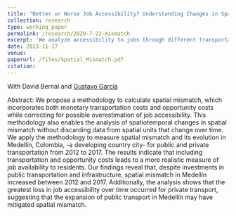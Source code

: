 ```yaml
---
title: "Better or Worse Job Accessibility? Understanding Changes in Spatial Mismatch at the Intra-urban Level in Medellín (Resubmitted, Journal of Transport Geography)"
collection: research
type: working_paper
permalink: /research/2020-7-22-mismatch
excerpt: 'We analyze accessibility to jobs through different transportation modes and the extent of job spatial mismatch at the intra-urban level in a developing country city.  We use data from Medellín, Colombia, from 2012 to 2017, to measure accessibility using employment weighted by travel times. We find that despite the continuous investment in public transportation and transport infrastructure, spatial mismatch in Medellín has increased.'
date: 2023-11-17
venue: 
paperurl: /files/Spatial_Mismatch.pdf
citation: 
---
```

With David Bernal and [Gustavo García](https://www.eafit.edu.co/docentes-investigadores/Paginas/gustavo-garcia.aspx)

Abstract: We propose a methodology to calculate spatial mismatch, which incorporates both monetary transportation costs and opportunity costs while correcting for possible overestimation of job accessibility. This methodology also enables the analysis of spatiotemporal changes in spatial mismatch without discarding data from spatial units that change over time. We apply the methodology to measure spatial mismatch and its evolution in Medellín, Colombia, -a developing country city- for public and private transportation from 2012 to 2017. The results indicate that including transportation and opportunity costs leads to a more realistic measure of job availability to residents. Our findings reveal that, despite investments in public transportation and infrastructure, spatial mismatch in Medellín increased between 2012 and 2017. Additionally, the analysis shows that the greatest loss in job accessibility over time occurred for private transport, suggesting that the expansion of public transport in Medellín may have mitigated spatial mismatch.
